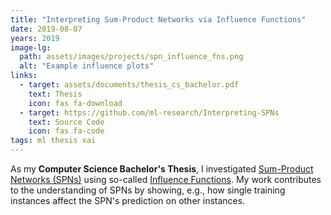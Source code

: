 ```yaml
---
title: "Interpreting Sum-Product Networks via Influence Functions"
date: 2019-08-07
years: 2019
image-lg:
  path: assets/images/projects/spn_influence_fns.png
  alt: "Example influence plots"
links:
  - target: assets/documents/thesis_cs_bachelor.pdf
    text: Thesis
    icon: fas fa-download
  - target: https://github.com/ml-research/Interpreting-SPNs
    text: Source Code
    icon: fas fa-code
tags: ml thesis xai
---
```


As my **Computer Science Bachelor's Thesis**, I investigated
[Sum-Product Networks (SPNs)](https://arxiv.org/abs/1202.3732) using so-called
[Influence Functions](http://proceedings.mlr.press/v70/koh17a/koh17a.pdf). My work contributes to the
understanding of SPNs by showing, e.g., how single
training instances affect the SPN's prediction on other
instances.

